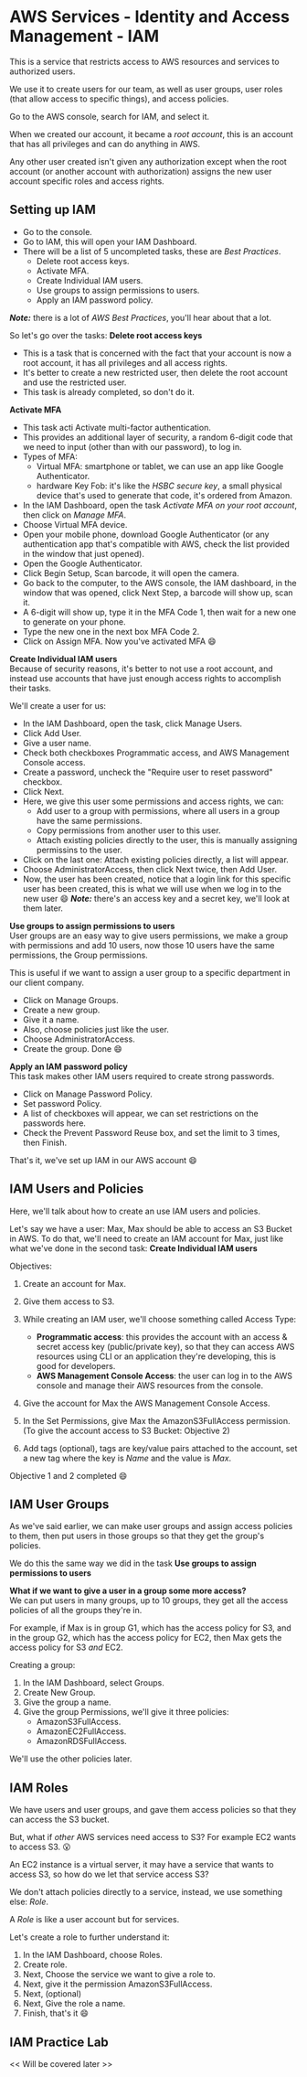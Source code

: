 
# AWS Services - Identity and Access Management - IAM
This is a service that restricts access to AWS resources and services to authorized users.

We use it to create users for our team, as well as user groups, user roles (that allow access to specific things), and access policies.

Go to the AWS console, search for IAM, and select it. <br/>

When we created our account, it became a *root account*, this is an account that has all privileges and can do anything in AWS.

Any other user created isn't given any authorization except when the root account (or another account with authorization) assigns the new user account specific roles and access rights.

## Setting up IAM
- Go to the console.
- Go to IAM, this will open your IAM Dashboard.
- There will be a list of 5 uncompleted tasks, these are *Best Practices*.
    + Delete root access keys.
    + Activate MFA.
    + Create Individual IAM users.
    + Use groups to assign permissions to users.
    + Apply an IAM password policy.

***Note:*** there is a lot of *AWS Best Practices*, you'll hear about that a lot.

So let's go over the tasks:
**Delete root access keys** <br/>
- This is a task that is concerned with the fact that your account is now a root account, it has all privileges and all access rights.
- It's better to create a new restricted user, then delete the root account and use the restricted user.
- This task is already completed, so don't do it.

**Activate MFA** <br/>
- This task acti Activate multi-factor authentication.
- This provides an additional layer of security, a random 6-digit code that we need to input (other than with our password), to log in.
- Types of MFA:
    + Virtual MFA: smartphone or tablet, we can use an app like Google Authenticator.
    + hardware Key Fob: it's like the *HSBC secure key*, a small physical device that's used to generate that code, it's ordered from Amazon. 
- In the IAM Dashboard, open the task *Activate MFA on your root account*, then click on *Manage MFA*.
- Choose Virtual MFA device.
- Open your mobile phone, download Google Authenticator (or any authentication app that's compatible with AWS, check the list provided in the window that just opened).
- Open the Google Authenticator.
- Click Begin Setup, Scan barcode, it will open the camera.
- Go back to the computer, to the AWS console, the IAM dashboard, in the window that was opened, click Next Step, a barcode will show up, scan it.
- A 6-digit will show up, type it in the MFA Code 1, then wait for a new one to generate on your phone.
- Type the new one in the next box MFA Code 2.
- Click on Assign MFA. 
Now you've activated MFA :smile:

**Create Individual IAM users** <br/>
Because of security reasons, it's better to not use a root account, and instead use accounts that have just enough access rights to accomplish their tasks.

We'll create a user for us:
- In the IAM Dashboard, open the task, click Manage Users.
- Click Add User.
- Give a user name.
- Check both checkboxes Programmatic access, and AWS Management Console access.
- Create a password, uncheck the "Require user to reset password" checkbox.
- Click Next.
- Here, we give this user some permissions and access rights, we can:
    + Add user to a group with permissions, where all users in a group have the same permissions.
    + Copy permissions from another user to this user.
    + Attach existing policies directly to the user, this is manually assigning permissins to the user.
- Click on the last one: Attach existing policies directly, a list will appear.
- Choose AdministratorAccess, then click Next twice, then Add User.
- Now, the user has been created, notice that a login link for this specific user has been created, this is what we will use when we log in to the new user :smile:
***Note:*** there's an access key and a secret key, we'll look at them later.

**Use groups to assign permissions to users** <br/>
User groups are an easy way to give users permissions, we make a group with permissions and add 10 users, now those 10 users have the same permissions, the Group permissions.

This is useful if we want to assign a user group to a specific department in our client company.

- Click on Manage Groups.
- Create a new group.
- Give it a name.
- Also, choose policies just like the user.
- Choose AdministratorAccess.
- Create the group.
Done :smile:

**Apply an IAM password policy** <br/>
This task makes other IAM users required to create strong passwords.
- Click on Manage Password Policy.
- Set password Policy.
- A list of checkboxes will appear, we can set restrictions on the passwords here.
- Check the Prevent Password Reuse box, and set the limit to 3 times, then Finish.

That's it, we've set up IAM in our AWS account :smile: <br/>

## IAM Users and Policies
Here, we'll talk about how to create an use IAM users and policies. <br/>

Let's say we have a user: Max, Max should be able to access an S3 Bucket in AWS. To do that, we'll need to create an IAM account for Max, just like what we've done in the second task: **Create Individual IAM users** <br/>

Objectives:
1. Create an account for Max.
2. Give them access to S3.

1. While creating an IAM user, we'll choose something called Access Type:
    - **Programmatic access**: this provides the account with an access & secret access key (public/private key), so that they can access AWS resources using CLI or an application they're developing, this is good for developers.
    - **AWS Management Console Access**: the user can log in to the AWS console and manage their AWS resources from the console.
2. Give the account for Max the AWS Management Console Access.
3. In the Set Permissions, give Max the AmazonS3FullAccess permission. (To give the account access to S3 Bucket: Objective 2)
4. Add tags (optional), tags are key/value pairs attached to the account, set a new tag where the key is *Name* and the value is *Max*. 

Objective 1 and 2 completed :smile: <br/>

## IAM User Groups
As we've said earlier, we can make user groups and assign access policies to them, then put users in those groups so that they get the group's policies.

We do this the same way we did in the task **Use groups to assign permissions to users** <br/>

**What if we want to give a user in a group some more access?** <br/>
We can put users in many groups, up to 10 groups, they get all the access policies of all the groups they're in.


For example, if Max is in group G1, which has the access policy for S3, and in the group G2, which has the access policy for EC2, then Max gets the access policy for S3 *and* EC2.

Creating a group:
1. In the IAM Dashboard, select Groups.
2. Create New Group.
3. Give the group a name.
4. Give the group Permissions, we'll give it three policies: 
    - AmazonS3FullAccess. 
    - AmazonEC2FullAccess. 
    - AmazonRDSFullAccess.

We'll use the other policies later.

## IAM Roles
We have users and user groups, and gave them access policies so that they can access the S3 bucket.

But, what if *other* AWS services need access to S3? For example EC2 wants to access S3. :open_mouth:

An EC2 instance is a virtual server, it may have a service that wants to access S3, so how do we let that service access S3?

We don't attach policies directly to a service, instead, we use something else: *Role*.

A *Role* is like a user account but for services.

Let's create a role to further understand it:
1. In the IAM Dashboard, choose Roles.
2. Create role.
3. Next, Choose the service we want to give a role to.
3. Next, give it the permission AmazonS3FullAccess.
4. Next, (optional)
5. Next, Give the role a name.
6. Finish, that's it :smile:

## IAM Practice Lab
<< Will be covered later >>

